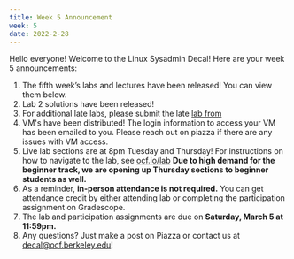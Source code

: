 ```yaml
---
title: Week 5 Announcement
week: 5
date: 2022-2-28
---
```


Hello everyone! Welcome to the Linux Sysadmin Decal! Here are your week 5 announcements:

1. The fifth week’s labs and lectures have been released! You can view them below.
2. Lab 2 solutions have been released!
3. For additional late labs, please submit the late [lab from](https://docs.google.com/forms/d/e/1FAIpQLSde6CIiaA1Z-U3vSxDU_AbmyyWKEVPKa-vhHEysltLsG2de3A/viewform)
4. VM's have been distributed! The login information to access your VM has been emailed to you. Please reach out on piazza if there are any issues with VM access.
5. Live lab sections are at 8pm Tuesday and Thursday! For instructions on how to navigate to the lab, see [ocf.io/lab](https://ocf.io/lab) **Due to high demand for the beginner track, we are opening up Thursday sections to beginner students as well.**
6. As a reminder, **in-person attendance is not required.** You can get attendance credit by either attending lab or completing the participation assignment on Gradescope.
7. The lab and participation assignments are due on **Saturday, March 5 at 11:59pm.**
8. Any questions? Just make a post on Piazza or contact us at [decal@ocf.berkeley.edu](mailto:decal@ocf.berkeley.edu)!